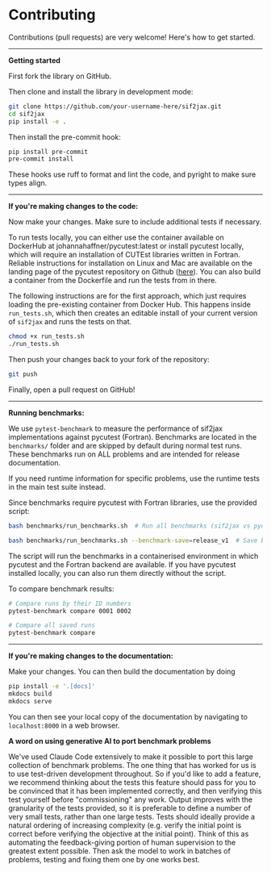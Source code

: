 # Contributing

Contributions (pull requests) are very welcome! Here's how to get started.

---

**Getting started**

First fork the library on GitHub.

Then clone and install the library in development mode:

```bash
git clone https://github.com/your-username-here/sif2jax.git
cd sif2jax
pip install -e .
```

Then install the pre-commit hook:

```bash
pip install pre-commit
pre-commit install
```

These hooks use ruff to format and lint the code, and pyright to make sure types align.

---

**If you're making changes to the code:**

Now make your changes. Make sure to include additional tests if necessary.

To run tests locally, you can either use the container available on DockerHub at johannahaffner/pycutest:latest or install pycutest locally, which will require an installation of CUTEst libraries written in Fortran. 
Reliable instructions for installation on Linux and Mac are available on the landing page of the pycutest repository on Github ([here](https://github.com/jfowkes/pycutest)).
You can also build a container from the Dockerfile and run the tests from in there.

The following instructions are for the first approach, which just requires loading the pre-existing container from Docker Hub. 
This happens inside `run_tests.sh`, which then creates an editable install of your current version of `sif2jax` and runs the tests on that.

```bash
chmod +x run_tests.sh
./run_tests.sh
```

Then push your changes back to your fork of the repository:

```bash
git push
```

Finally, open a pull request on GitHub!

---

**Running benchmarks:**

We use `pytest-benchmark` to measure the performance of sif2jax implementations against pycutest (Fortran). Benchmarks are located in the `benchmarks/` folder and are skipped by default during normal test runs. These benchmarks run on ALL problems and are intended for release documentation.

If you need runtime information for specific problems, use the runtime tests in the main test suite instead.

Since benchmarks require pycutest with Fortran libraries, use the provided script:

```bash
bash benchmarks/run_benchmarks.sh  # Run all benchmarks (sif2jax vs pycutest)

bash benchmarks/run_benchmarks.sh --benchmark-save=release_v1  # Save benchmark results
```

The script will run the benchmarks in a containerised environment in which pycutest and the Fortran backend are available.
If you have pycutest installed locally, you can also run them directly without the script.

To compare benchmark results:

```bash
# Compare runs by their ID numbers
pytest-benchmark compare 0001 0002

# Compare all saved runs
pytest-benchmark compare
```
---

**If you're making changes to the documentation:**

Make your changes. You can then build the documentation by doing

```bash
pip install -e '.[docs]'
mkdocs build
mkdocs serve
```

You can then see your local copy of the documentation by navigating to `localhost:8000` in a web browser.

**A word on using generative AI to port benchmark problems** 

We've used Claude Code extensively to make it possible to port this large collection of benchmark problems.
The one thing that has worked for us is to use test-driven development throughout. So if you'd like to add a feature, we recommend thinking about the tests this feature should pass for you to be convinced that it has been implemented correctly, and then verifying this test yourself before "commissioning" any work. 
Output improves with the granularity of the tests provided, so it is preferable to define a number of very small tests, rather than one large tests. Tests should ideally provide a natural ordering of increasing complexity (e.g. verify the initial point is correct before verifying the objective at the initial point).
Think of this as automating the feedback-giving portion of human supervision to the greatest extent possible.
Then ask the model to work in batches of problems, testing and fixing them one by one works best.
